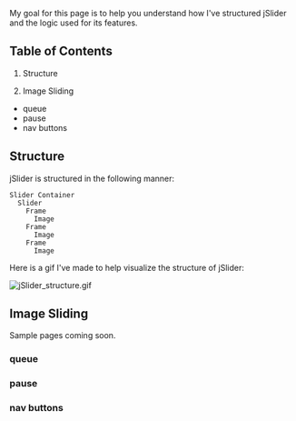 My goal for this page is to help you understand how I've structured jSlider and the logic used for its features.

## Table of Contents

1. Structure

2. Image Sliding
  - queue
  - pause
  - nav buttons

## Structure

jSlider is structured in the following manner:

```
Slider Container
  Slider
    Frame
      Image
    Frame
      Image
    Frame
      Image
```

Here is a gif I've made to help visualize the structure of jSlider:

![jSlider_structure.gif](jSlider_structure.gif)

## Image Sliding
Sample pages coming soon.

### queue

### pause

### nav buttons